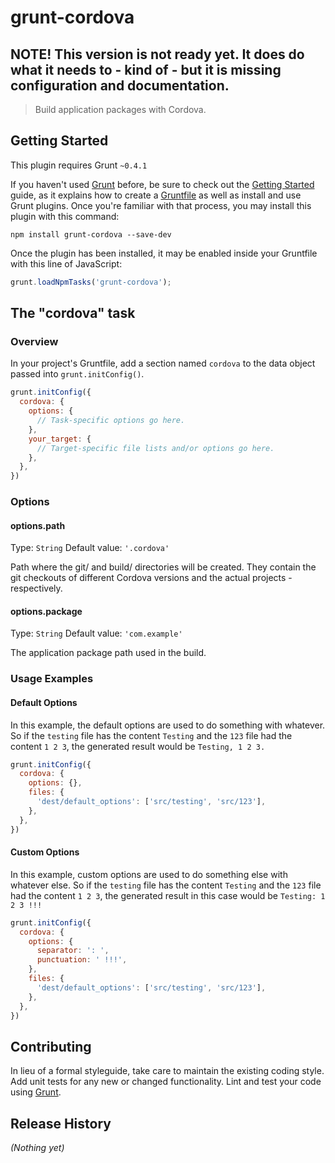 # grunt-cordova

## NOTE! This version is not ready yet. It does do what it needs to - kind of - but it is missing configuration and documentation.

> Build application packages with Cordova.

## Getting Started
This plugin requires Grunt `~0.4.1`

If you haven't used [Grunt](http://gruntjs.com/) before, be sure to check out the [Getting Started](http://gruntjs.com/getting-started) guide, as it explains how to create a [Gruntfile](http://gruntjs.com/sample-gruntfile) as well as install and use Grunt plugins. Once you're familiar with that process, you may install this plugin with this command:

```shell
npm install grunt-cordova --save-dev
```

Once the plugin has been installed, it may be enabled inside your Gruntfile with this line of JavaScript:

```js
grunt.loadNpmTasks('grunt-cordova');
```

## The "cordova" task

### Overview
In your project's Gruntfile, add a section named `cordova` to the data object passed into `grunt.initConfig()`.

```js
grunt.initConfig({
  cordova: {
    options: {
      // Task-specific options go here.
    },
    your_target: {
      // Target-specific file lists and/or options go here.
    },
  },
})
```

### Options

#### options.path
Type: `String`
Default value: `'.cordova'`

Path where the git/ and build/ directories will be created. They contain the git checkouts of different Cordova versions and
the actual projects - respectively.

#### options.package
Type: `String`
Default value: `'com.example'`

The application package path used in the build.

### Usage Examples

#### Default Options
In this example, the default options are used to do something with whatever. So if the `testing` file has the content `Testing` and the `123` file had the content `1 2 3`, the generated result would be `Testing, 1 2 3.`

```js
grunt.initConfig({
  cordova: {
    options: {},
    files: {
      'dest/default_options': ['src/testing', 'src/123'],
    },
  },
})
```

#### Custom Options
In this example, custom options are used to do something else with whatever else. So if the `testing` file has the content `Testing` and the `123` file had the content `1 2 3`, the generated result in this case would be `Testing: 1 2 3 !!!`

```js
grunt.initConfig({
  cordova: {
    options: {
      separator: ': ',
      punctuation: ' !!!',
    },
    files: {
      'dest/default_options': ['src/testing', 'src/123'],
    },
  },
})
```

## Contributing
In lieu of a formal styleguide, take care to maintain the existing coding style. Add unit tests for any new or changed functionality. Lint and test your code using [Grunt](http://gruntjs.com/).

## Release History
_(Nothing yet)_

